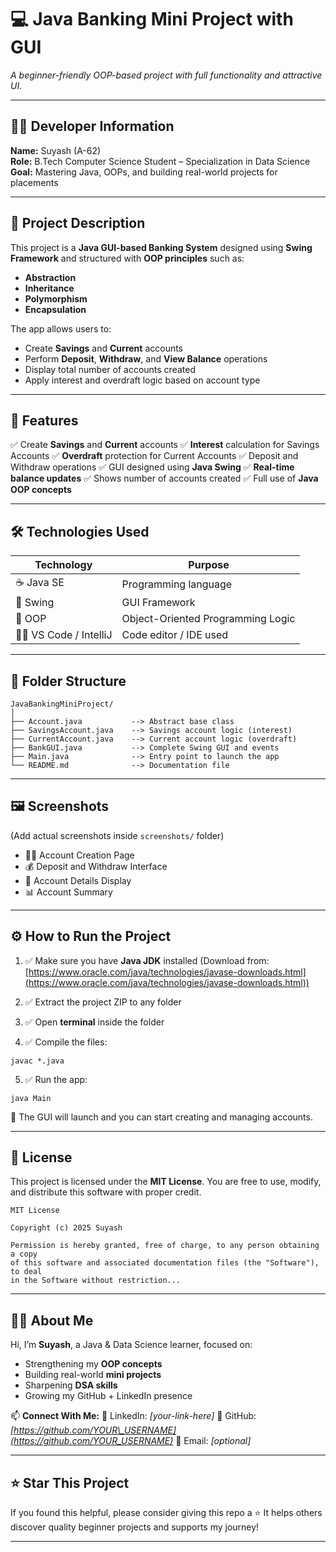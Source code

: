 # 💻 Java Banking Mini Project with GUI

*A beginner-friendly OOP-based project with full functionality and attractive UI.*

---

## 👨‍💻 Developer Information

**Name:** Suyash (A-62)
<br>
**Role:** B.Tech Computer Science Student – Specialization in Data Science
<br>
**Goal:** Mastering Java, OOPs, and building real-world projects for placements

---

## 📝 Project Description

This project is a **Java GUI-based Banking System** designed using **Swing Framework** and structured with **OOP principles** such as:

* **Abstraction**
* **Inheritance**
* **Polymorphism**
* **Encapsulation**

The app allows users to:

* Create **Savings** and **Current** accounts
* Perform **Deposit**, **Withdraw**, and **View Balance** operations
* Display total number of accounts created
* Apply interest and overdraft logic based on account type

---

## 🎯 Features

✅ Create **Savings** and **Current** accounts
✅ **Interest** calculation for Savings Accounts
✅ **Overdraft** protection for Current Accounts
✅ Deposit and Withdraw operations
✅ GUI designed using **Java Swing**
✅ **Real-time balance updates**
✅ Shows number of accounts created
✅ Full use of **Java OOP concepts**

---

## 🛠️ Technologies Used

| Technology               | Purpose                           |
| ------------------------ | --------------------------------- |
| ☕ Java SE                | Programming language              |
| 🎨 Swing                 | GUI Framework                     |
| 🧠 OOP                   | Object-Oriented Programming Logic |
| 🧑‍💻 VS Code / IntelliJ | Code editor / IDE used            |

---

## 📁 Folder Structure

```
JavaBankingMiniProject/
│
├── Account.java           --> Abstract base class
├── SavingsAccount.java    --> Savings account logic (interest)
├── CurrentAccount.java    --> Current account logic (overdraft)
├── BankGUI.java           --> Complete Swing GUI and events
├── Main.java              --> Entry point to launch the app
└── README.md              --> Documentation file
```

---

## 🖼️ Screenshots

(Add actual screenshots inside `screenshots/` folder)

* 👨‍💼 Account Creation Page
* 💰 Deposit and Withdraw Interface
* 📄 Account Details Display
* 📊 Account Summary

---

## ⚙️ How to Run the Project

1. ✅ Make sure you have **Java JDK** installed
   (Download from: [https://www.oracle.com/java/technologies/javase-downloads.html](https://www.oracle.com/java/technologies/javase-downloads.html))

2. ✅ Extract the project ZIP to any folder

3. ✅ Open **terminal** inside the folder

4. ✅ Compile the files:

```
javac *.java
```

5. ✅ Run the app:

```
java Main
```

📌 The GUI will launch and you can start creating and managing accounts.

---

## 📜 License

This project is licensed under the **MIT License**.
You are free to use, modify, and distribute this software with proper credit.

```
MIT License

Copyright (c) 2025 Suyash

Permission is hereby granted, free of charge, to any person obtaining a copy
of this software and associated documentation files (the "Software"), to deal
in the Software without restriction...
```

---

## 🙋‍♂️ About Me

Hi, I’m **Suyash**, a Java & Data Science learner, focused on:

* Strengthening my **OOP concepts**
* Building real-world **mini projects**
* Sharpening **DSA skills**
* Growing my GitHub + LinkedIn presence

📫 **Connect With Me:**
🔗 LinkedIn: *\[your-link-here]*
🐙 GitHub: *[https://github.com/YOUR\_USERNAME](https://github.com/YOUR_USERNAME)*
📧 Email: *\[optional]*

---

## ⭐ Star This Project

If you found this helpful, please consider giving this repo a ⭐
It helps others discover quality beginner projects and supports my journey!

---
